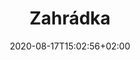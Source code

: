 ---
title: "Zahrádka"
date: 2020-08-17T15:02:56+02:00
draft: false
lokace: "lokace/zahradka"

opening: "29.09.2020 18.00"
duration: "30.09-30.10.2020"
hours: "Úterý/Čtvrtek/Sobota 14.00-18:00"
map: "https://mapy.cz/zakladni?x=16.5664211&y=49.1995117&z=19&source=coor&id=16.56627895619667%2C49.199677283539614"
---